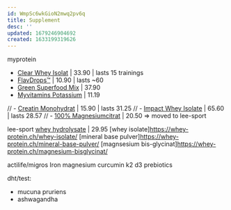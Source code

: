 ```yaml
---
id: WmpSc6wkGioN2mwq2pv6q
title: Supplement
desc: ''
updated: 1679246904692
created: 1633199319626
---
```

myprotein
- [Clear Whey Isolat](https://www.myprotein.ch/sporternahrung/clear-whey-isolat/12081395.html) | 33.90 | lasts 15 trainings
- [FlavDrops™](https://www.myprotein.ch/sporternahrung/flavdrops/10530471.html) | 10.90 | lasts ~60
- [Green Superfood Mix](https://www.myprotein.ch/sporternahrung/green-superfood-mix/13723225.html?autocomplete=productsuggestion) | 37.90
- [Myvitamins Potassium](https://www.myprotein.ch/vitamine/myvitamins-potassium/11338769.html) | 11.19

// - [Creatin Monohydrat](https://www.myprotein.ch/sporternahrung/creatin-monohydrat/10530050.html) | 15.90 | lasts 31.25
// - [Impact Whey Isolate](https://www.myprotein.ch/sporternahrung/impact-whey-isolate/10530911.html) | 65.60 | lasts 28.57
// - [100% Magnesiumcitrat](https://www.myprotein.ch/sporternahrung/100-magnesiumcitrat/10530171.html?autocomplete=productsuggestion) | 20.50
=> moved to lee-sport

lee-sport
[whey hydrolysate](https://whey-protein.ch/whey-hydrolysate/#haltbarkeit) | 29.95
[whey isolate]<https://whey-protein.ch/whey-isolate/>
[mineral base pulver]<https://whey-protein.ch/mineral-base-pulver/>
[magnsesium bis-glycinat]<https://whey-protein.ch/magnesium-bisglycinat/>

actilife/migros
Iron
magnesium
curcumin
k2
d3
prebiotics

dht/test:
  - mucuna pruriens
  - ashwagandha